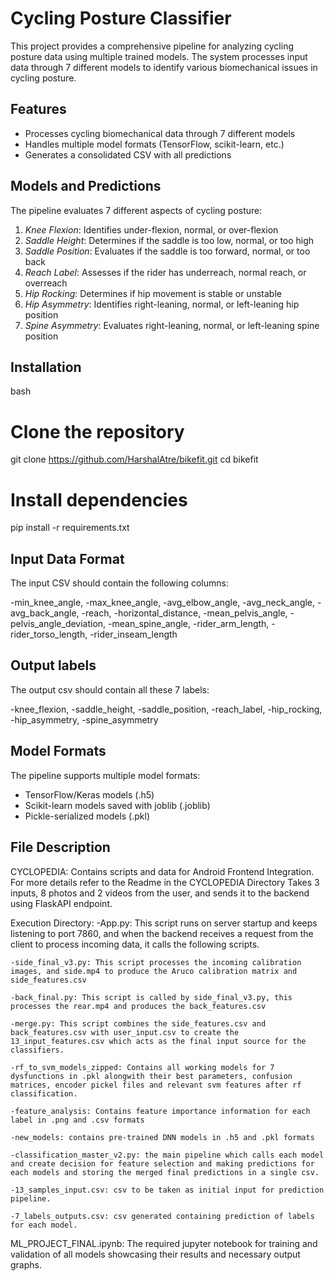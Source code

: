 # Cycling Posture Classifier

This project provides a comprehensive pipeline for analyzing cycling posture data using multiple trained models. The system processes input data through 7 different models to identify various biomechanical issues in cycling posture.

## Features

- Processes cycling biomechanical data through 7 different models
- Handles multiple model formats (TensorFlow, scikit-learn, etc.)
- Generates a consolidated CSV with all predictions


## Models and Predictions

The pipeline evaluates 7 different aspects of cycling posture:

1. *Knee Flexion*: Identifies under-flexion, normal, or over-flexion
2. *Saddle Height*: Determines if the saddle is too low, normal, or too high
3. *Saddle Position*: Evaluates if the saddle is too forward, normal, or too back
4. *Reach Label*: Assesses if the rider has underreach, normal reach, or overreach
5. *Hip Rocking*: Determines if hip movement is stable or unstable
6. *Hip Asymmetry*: Identifies right-leaning, normal, or left-leaning hip position
7. *Spine Asymmetry*: Evaluates right-leaning, normal, or left-leaning spine position

## Installation

bash
# Clone the repository
git clone https://github.com/HarshalAtre/bikefit.git
cd bikefit

# Install dependencies
pip install -r requirements.txt

## Input Data Format

The input CSV should contain the following columns:

-min_knee_angle,
-max_knee_angle,
-avg_elbow_angle,
-avg_neck_angle,
-avg_back_angle,
-reach,
-horizontal_distance,
-mean_pelvis_angle,
-pelvis_angle_deviation,
-mean_spine_angle,
-rider_arm_length,
-rider_torso_length,
-rider_inseam_length

## Output labels
The output csv should contain all these 7 labels:

-knee_flexion,
-saddle_height,
-saddle_position,
-reach_label,
-hip_rocking,
-hip_asymmetry,
-spine_asymmetry


## Model Formats

The pipeline supports multiple model formats:
- TensorFlow/Keras models (.h5)
- Scikit-learn models saved with joblib (.joblib)
- Pickle-serialized models (.pkl)


## File Description
CYCLOPEDIA:
Contains scripts and data for Android Frontend Integration. For more details refer to the Readme in the CYCLOPEDIA Directory
Takes 3 inputs, 8 photos and 2 videos from the user, and sends it to the backend using FlaskAPI endpoint.

Execution Directory:
    -App.py: This script runs on server startup and keeps listening to port 7860, and when the backend receives a request from the client to process incoming data, it calls the following scripts.
    
    -side_final_v3.py: This script processes the incoming calibration images, and side.mp4 to produce the Aruco calibration matrix and side_features.csv
    
    -back_final.py: This script is called by side_final_v3.py, this processes the rear.mp4 and produces the back_features.csv
    
    -merge.py: This script combines the side_features.csv and back_features.csv with user_input.csv to create the 13_input_features.csv which acts as the final input source for the classifiers.
    
    -rf_to_svm_models_zipped: Contains all working models for 7 dysfunctions in .pkl alongwith their best parameters, confusion matrices, encoder pickel files and relevant svm features after rf classification.
    
    -feature_analysis: Contains feature importance information for each label in .png and .csv formats
    
    -new_models: contains pre-trained DNN models in .h5 and .pkl formats
    
    -classification_master_v2.py: the main pipeline which calls each model and create decision for feature selection and making predictions for each models and storing the merged final predictions in a single csv.
    
    -13_samples_input.csv: csv to be taken as initial input for prediction pipeline.
    
    -7_labels_outputs.csv: csv generated containing prediction of labels for each model.

ML_PROJECT_FINAL.ipynb: The required jupyter notebook for training and validation of all models showcasing their results and necessary output graphs.



